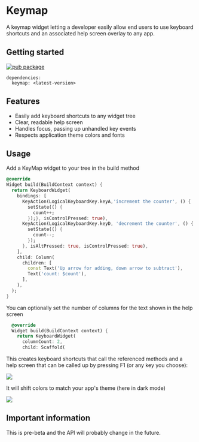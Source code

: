 # Keymap

A keymap widget letting a developer easily allow end users to use keyboard shortcuts
and an associated help screen overlay to any app.

## Getting started

[![pub package](https://img.shields.io/pub/v/keymap.svg)](https://pub.dev/packages/keymap)

```
dependencies:
  keymap: <latest-version>
```

## Features

- Easily add keyboard shortcuts to any widget tree
- Clear, readable help screen 
- Handles focus, passing up unhandled key events
- Respects application theme colors and fonts

## Usage

Add a KeyMap widget to your tree in the build method
```dart
@override
Widget build(BuildContext context) {
  return KeyboardWidget(
    bindings: [
      KeyAction(LogicalKeyboardKey.keyA,'increment the counter', () {
        setState(() {
          count++;
        });}, isControlPressed: true),
      KeyAction(LogicalKeyboardKey.keyD, 'decrement the counter', () {
        setState(() {
          count--;
        });
      }, isAltPressed: true, isControlPressed: true),
    ],
    child: Column(
      children: [
        const Text('Up arrow for adding, down arrow to subtract'),
        Text('count: $count'),
      ],
    ),
  );
}
```

You can optionally set the number of columns for the text shown in the help screen

```dart
  @override
  Widget build(BuildContext context) {
    return KeyboardWidget(
      columnCount: 2,
      child: Scaffold(

```
This creates keyboard shortcuts that call the referenced methods and a help screen
that can be called up by pressing F1 (or any key you choose):

<img src="https://github.com/pmutisya/keymap/raw/main/doc/light_mode.png"/>

It will shift colors to match your app's theme (here in dark mode)

<img src="https://github.com/pmutisya/keymap/raw/main/doc/dark_mode.png"/>

## Important information

This is pre-beta and the API will probably change in the future.
